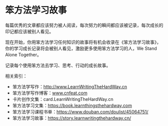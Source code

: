 # 笨方法学习故事

每篇优秀的文章都应该努力被人阅读，每次努力的瞬间都应该被记录，每次成长的印记都应该被别人看见。

现在开始，你用笨方法学习任何知识的故事将有机会收录在《笨方法学习故事》，你的学习成长记录将会被别人看见，激励更多使用笨方法学习的人，We Stand Alone Together。

记录每个使用笨方法去学习、思考、行动的成长故事。

相关索引：

- 笨方法学写作：http://www.LearnWritingTheHardWay.cn
- 笨方法学写作博客：www.cnfeat.com
- 卡片创作文集：card.LearnWritingTheHardWay.cn
- 笨方法学习文集：https://book.learnthingsthehardway.com
- 笨方法学习课程书单：https://www.douban.com/doulist/45064751/
- 笨方法学习故事：https://story.learnwritingthehardway.cn/

